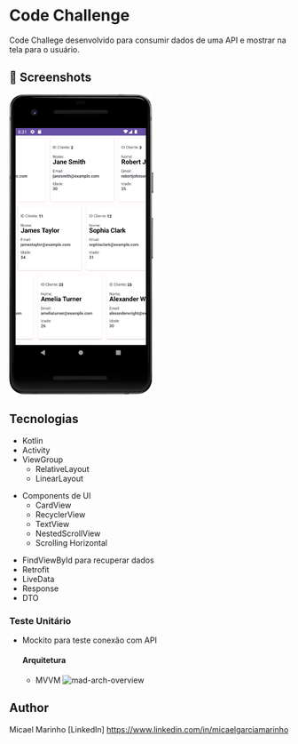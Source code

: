 # Code Challenge
Code Challege desenvolvido para consumir dados de uma API e mostrar na tela para o usuário.

## :camera_flash: Screenshots
<!-- You can add more screenshots here if you like -->
<img src="/result/Screenshot_20230803_173202.png" width="260">&emsp;

## Tecnologias
* Kotlin
* Activity
* ViewGroup
    * RelativeLayout
    * LinearLayout
- Components de UI
    - CardView
    - RecyclerView
    - TextView
    - NestedScrollView
    - Scrolling Horizontal
* FindViewById para recuperar dados
* Retrofit
* LiveData
* Response
* DTO
  
### Teste Unitário
* Mockito para teste conexão com API

  #### Arquitetura
  * MVVM
![mad-arch-overview](https://github.com/micaelgmarinho/CodeChallenge/assets/139075401/4b0b70f2-cb19-4d90-b463-b6a7c7b55a07)

## Author
Micael Marinho [LinkedIn] https://www.linkedin.com/in/micaelgarciamarinho
